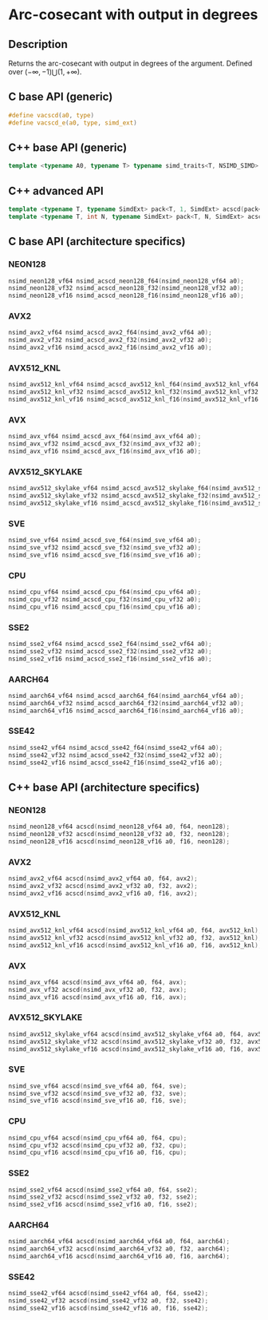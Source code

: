 <!--

Copyright (c) 2019 Agenium Scale

Permission is hereby granted, free of charge, to any person obtaining a copy
of this software and associated documentation files (the "Software"), to deal
in the Software without restriction, including without limitation the rights
to use, copy, modify, merge, publish, distribute, sublicense, and/or sell
copies of the Software, and to permit persons to whom the Software is
furnished to do so, subject to the following conditions:

The above copyright notice and this permission notice shall be included in all
copies or substantial portions of the Software.

THE SOFTWARE IS PROVIDED "AS IS", WITHOUT WARRANTY OF ANY KIND, EXPRESS OR
IMPLIED, INCLUDING BUT NOT LIMITED TO THE WARRANTIES OF MERCHANTABILITY,
FITNESS FOR A PARTICULAR PURPOSE AND NONINFRINGEMENT. IN NO EVENT SHALL THE
AUTHORS OR COPYRIGHT HOLDERS BE LIABLE FOR ANY CLAIM, DAMAGES OR OTHER
LIABILITY, WHETHER IN AN ACTION OF CONTRACT, TORT OR OTHERWISE, ARISING FROM,
OUT OF OR IN CONNECTION WITH THE SOFTWARE OR THE USE OR OTHER DEALINGS IN THE
SOFTWARE.

-->

# Arc-cosecant with output in degrees

## Description

Returns the arc-cosecant with output in degrees of the argument. Defined over $(-∞, -1) ⋃ (1, +∞)$.

## C base API (generic)

```c
#define vacscd(a0, type)
#define vacscd_e(a0, type, simd_ext)
```

## C++ base API (generic)

```c++
template <typename A0, typename T> typename simd_traits<T, NSIMD_SIMD>::simd_vector acscd(A0 a0, T);
```

## C++ advanced API

```c++
template <typename T, typename SimdExt> pack<T, 1, SimdExt> acscd(pack<T, 1, SimdExt> const& a0);
template <typename T, int N, typename SimdExt> pack<T, N, SimdExt> acscd(pack<T, N, SimdExt> const& a0);
```

## C base API (architecture specifics)

### NEON128

```c
nsimd_neon128_vf64 nsimd_acscd_neon128_f64(nsimd_neon128_vf64 a0);
nsimd_neon128_vf32 nsimd_acscd_neon128_f32(nsimd_neon128_vf32 a0);
nsimd_neon128_vf16 nsimd_acscd_neon128_f16(nsimd_neon128_vf16 a0);
```

### AVX2

```c
nsimd_avx2_vf64 nsimd_acscd_avx2_f64(nsimd_avx2_vf64 a0);
nsimd_avx2_vf32 nsimd_acscd_avx2_f32(nsimd_avx2_vf32 a0);
nsimd_avx2_vf16 nsimd_acscd_avx2_f16(nsimd_avx2_vf16 a0);
```

### AVX512_KNL

```c
nsimd_avx512_knl_vf64 nsimd_acscd_avx512_knl_f64(nsimd_avx512_knl_vf64 a0);
nsimd_avx512_knl_vf32 nsimd_acscd_avx512_knl_f32(nsimd_avx512_knl_vf32 a0);
nsimd_avx512_knl_vf16 nsimd_acscd_avx512_knl_f16(nsimd_avx512_knl_vf16 a0);
```

### AVX

```c
nsimd_avx_vf64 nsimd_acscd_avx_f64(nsimd_avx_vf64 a0);
nsimd_avx_vf32 nsimd_acscd_avx_f32(nsimd_avx_vf32 a0);
nsimd_avx_vf16 nsimd_acscd_avx_f16(nsimd_avx_vf16 a0);
```

### AVX512_SKYLAKE

```c
nsimd_avx512_skylake_vf64 nsimd_acscd_avx512_skylake_f64(nsimd_avx512_skylake_vf64 a0);
nsimd_avx512_skylake_vf32 nsimd_acscd_avx512_skylake_f32(nsimd_avx512_skylake_vf32 a0);
nsimd_avx512_skylake_vf16 nsimd_acscd_avx512_skylake_f16(nsimd_avx512_skylake_vf16 a0);
```

### SVE

```c
nsimd_sve_vf64 nsimd_acscd_sve_f64(nsimd_sve_vf64 a0);
nsimd_sve_vf32 nsimd_acscd_sve_f32(nsimd_sve_vf32 a0);
nsimd_sve_vf16 nsimd_acscd_sve_f16(nsimd_sve_vf16 a0);
```

### CPU

```c
nsimd_cpu_vf64 nsimd_acscd_cpu_f64(nsimd_cpu_vf64 a0);
nsimd_cpu_vf32 nsimd_acscd_cpu_f32(nsimd_cpu_vf32 a0);
nsimd_cpu_vf16 nsimd_acscd_cpu_f16(nsimd_cpu_vf16 a0);
```

### SSE2

```c
nsimd_sse2_vf64 nsimd_acscd_sse2_f64(nsimd_sse2_vf64 a0);
nsimd_sse2_vf32 nsimd_acscd_sse2_f32(nsimd_sse2_vf32 a0);
nsimd_sse2_vf16 nsimd_acscd_sse2_f16(nsimd_sse2_vf16 a0);
```

### AARCH64

```c
nsimd_aarch64_vf64 nsimd_acscd_aarch64_f64(nsimd_aarch64_vf64 a0);
nsimd_aarch64_vf32 nsimd_acscd_aarch64_f32(nsimd_aarch64_vf32 a0);
nsimd_aarch64_vf16 nsimd_acscd_aarch64_f16(nsimd_aarch64_vf16 a0);
```

### SSE42

```c
nsimd_sse42_vf64 nsimd_acscd_sse42_f64(nsimd_sse42_vf64 a0);
nsimd_sse42_vf32 nsimd_acscd_sse42_f32(nsimd_sse42_vf32 a0);
nsimd_sse42_vf16 nsimd_acscd_sse42_f16(nsimd_sse42_vf16 a0);
```

## C++ base API (architecture specifics)

### NEON128

```c
nsimd_neon128_vf64 acscd(nsimd_neon128_vf64 a0, f64, neon128);
nsimd_neon128_vf32 acscd(nsimd_neon128_vf32 a0, f32, neon128);
nsimd_neon128_vf16 acscd(nsimd_neon128_vf16 a0, f16, neon128);
```

### AVX2

```c
nsimd_avx2_vf64 acscd(nsimd_avx2_vf64 a0, f64, avx2);
nsimd_avx2_vf32 acscd(nsimd_avx2_vf32 a0, f32, avx2);
nsimd_avx2_vf16 acscd(nsimd_avx2_vf16 a0, f16, avx2);
```

### AVX512_KNL

```c
nsimd_avx512_knl_vf64 acscd(nsimd_avx512_knl_vf64 a0, f64, avx512_knl);
nsimd_avx512_knl_vf32 acscd(nsimd_avx512_knl_vf32 a0, f32, avx512_knl);
nsimd_avx512_knl_vf16 acscd(nsimd_avx512_knl_vf16 a0, f16, avx512_knl);
```

### AVX

```c
nsimd_avx_vf64 acscd(nsimd_avx_vf64 a0, f64, avx);
nsimd_avx_vf32 acscd(nsimd_avx_vf32 a0, f32, avx);
nsimd_avx_vf16 acscd(nsimd_avx_vf16 a0, f16, avx);
```

### AVX512_SKYLAKE

```c
nsimd_avx512_skylake_vf64 acscd(nsimd_avx512_skylake_vf64 a0, f64, avx512_skylake);
nsimd_avx512_skylake_vf32 acscd(nsimd_avx512_skylake_vf32 a0, f32, avx512_skylake);
nsimd_avx512_skylake_vf16 acscd(nsimd_avx512_skylake_vf16 a0, f16, avx512_skylake);
```

### SVE

```c
nsimd_sve_vf64 acscd(nsimd_sve_vf64 a0, f64, sve);
nsimd_sve_vf32 acscd(nsimd_sve_vf32 a0, f32, sve);
nsimd_sve_vf16 acscd(nsimd_sve_vf16 a0, f16, sve);
```

### CPU

```c
nsimd_cpu_vf64 acscd(nsimd_cpu_vf64 a0, f64, cpu);
nsimd_cpu_vf32 acscd(nsimd_cpu_vf32 a0, f32, cpu);
nsimd_cpu_vf16 acscd(nsimd_cpu_vf16 a0, f16, cpu);
```

### SSE2

```c
nsimd_sse2_vf64 acscd(nsimd_sse2_vf64 a0, f64, sse2);
nsimd_sse2_vf32 acscd(nsimd_sse2_vf32 a0, f32, sse2);
nsimd_sse2_vf16 acscd(nsimd_sse2_vf16 a0, f16, sse2);
```

### AARCH64

```c
nsimd_aarch64_vf64 acscd(nsimd_aarch64_vf64 a0, f64, aarch64);
nsimd_aarch64_vf32 acscd(nsimd_aarch64_vf32 a0, f32, aarch64);
nsimd_aarch64_vf16 acscd(nsimd_aarch64_vf16 a0, f16, aarch64);
```

### SSE42

```c
nsimd_sse42_vf64 acscd(nsimd_sse42_vf64 a0, f64, sse42);
nsimd_sse42_vf32 acscd(nsimd_sse42_vf32 a0, f32, sse42);
nsimd_sse42_vf16 acscd(nsimd_sse42_vf16 a0, f16, sse42);
```